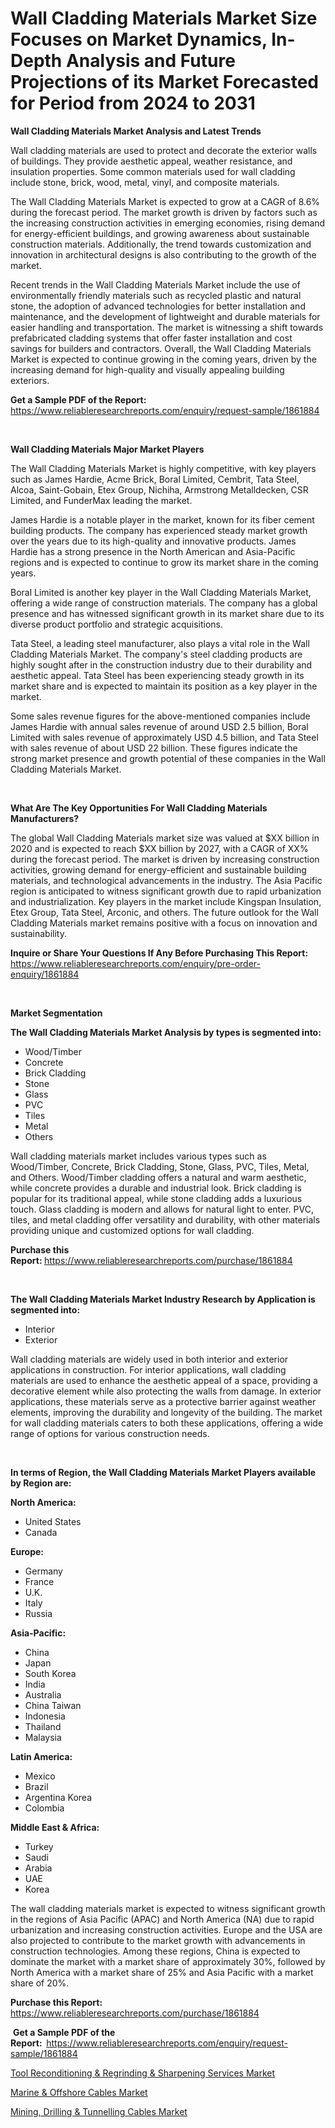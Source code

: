 <p><h1>Wall Cladding Materials Market Size Focuses on Market Dynamics, In-Depth Analysis and Future Projections of its Market Forecasted for Period from 2024 to 2031</h1></p><p><strong>Wall Cladding Materials Market Analysis and Latest Trends</strong></p>
<p><p>Wall cladding materials are used to protect and decorate the exterior walls of buildings. They provide aesthetic appeal, weather resistance, and insulation properties. Some common materials used for wall cladding include stone, brick, wood, metal, vinyl, and composite materials.</p><p>The Wall Cladding Materials Market is expected to grow at a CAGR of 8.6% during the forecast period. The market growth is driven by factors such as the increasing construction activities in emerging economies, rising demand for energy-efficient buildings, and growing awareness about sustainable construction materials. Additionally, the trend towards customization and innovation in architectural designs is also contributing to the growth of the market.</p><p>Recent trends in the Wall Cladding Materials Market include the use of environmentally friendly materials such as recycled plastic and natural stone, the adoption of advanced technologies for better installation and maintenance, and the development of lightweight and durable materials for easier handling and transportation. The market is witnessing a shift towards prefabricated cladding systems that offer faster installation and cost savings for builders and contractors. Overall, the Wall Cladding Materials Market is expected to continue growing in the coming years, driven by the increasing demand for high-quality and visually appealing building exteriors.</p></p>
<p><strong>Get a Sample PDF of the Report:&nbsp;</strong> <a href="https://www.reliableresearchreports.com/enquiry/request-sample/1861884">https://www.reliableresearchreports.com/enquiry/request-sample/1861884</a></p>
<p>&nbsp;</p>
<p><strong>Wall Cladding Materials Major Market Players</strong></p>
<p><p>The Wall Cladding Materials Market is highly competitive, with key players such as James Hardie, Acme Brick, Boral Limited, Cembrit, Tata Steel, Alcoa, Saint-Gobain, Etex Group, Nichiha, Armstrong Metalldecken, CSR Limited, and FunderMax leading the market. </p><p>James Hardie is a notable player in the market, known for its fiber cement building products. The company has experienced steady market growth over the years due to its high-quality and innovative products. James Hardie has a strong presence in the North American and Asia-Pacific regions and is expected to continue to grow its market share in the coming years.</p><p>Boral Limited is another key player in the Wall Cladding Materials Market, offering a wide range of construction materials. The company has a global presence and has witnessed significant growth in its market share due to its diverse product portfolio and strategic acquisitions.</p><p>Tata Steel, a leading steel manufacturer, also plays a vital role in the Wall Cladding Materials Market. The company's steel cladding products are highly sought after in the construction industry due to their durability and aesthetic appeal. Tata Steel has been experiencing steady growth in its market share and is expected to maintain its position as a key player in the market.</p><p>Some sales revenue figures for the above-mentioned companies include James Hardie with annual sales revenue of around USD 2.5 billion, Boral Limited with sales revenue of approximately USD 4.5 billion, and Tata Steel with sales revenue of about USD 22 billion. These figures indicate the strong market presence and growth potential of these companies in the Wall Cladding Materials Market.</p></p>
<p>&nbsp;</p>
<p><strong>What Are The Key Opportunities For Wall Cladding Materials Manufacturers?</strong></p>
<p><p>The global Wall Cladding Materials market size was valued at $XX billion in 2020 and is expected to reach $XX billion by 2027, with a CAGR of XX% during the forecast period. The market is driven by increasing construction activities, growing demand for energy-efficient and sustainable building materials, and technological advancements in the industry. The Asia Pacific region is anticipated to witness significant growth due to rapid urbanization and industrialization. Key players in the market include Kingspan Insulation, Etex Group, Tata Steel, Arconic, and others. The future outlook for the Wall Cladding Materials market remains positive with a focus on innovation and sustainability.</p></p>
<p><strong>Inquire or Share Your Questions If Any Before Purchasing This Report:</strong> <a href="https://www.reliableresearchreports.com/enquiry/pre-order-enquiry/1861884">https://www.reliableresearchreports.com/enquiry/pre-order-enquiry/1861884</a></p>
<p>&nbsp;</p>
<p><strong>Market Segmentation</strong></p>
<p><strong>The Wall Cladding Materials Market Analysis by types is segmented into:</strong></p>
<p><ul><li>Wood/Timber</li><li>Concrete</li><li>Brick Cladding</li><li>Stone</li><li>Glass</li><li>PVC</li><li>Tiles</li><li>Metal</li><li>Others</li></ul></p>
<p><p>Wall cladding materials market includes various types such as Wood/Timber, Concrete, Brick Cladding, Stone, Glass, PVC, Tiles, Metal, and Others. Wood/Timber cladding offers a natural and warm aesthetic, while concrete provides a durable and industrial look. Brick cladding is popular for its traditional appeal, while stone cladding adds a luxurious touch. Glass cladding is modern and allows for natural light to enter. PVC, tiles, and metal cladding offer versatility and durability, with other materials providing unique and customized options for wall cladding.</p></p>
<p><strong>Purchase this Report:&nbsp;</strong><a href="https://www.reliableresearchreports.com/purchase/1861884">https://www.reliableresearchreports.com/purchase/1861884</a></p>
<p>&nbsp;</p>
<p><strong>The Wall Cladding Materials Market Industry Research by Application is segmented into:</strong></p>
<p><ul><li>Interior</li><li>Exterior</li></ul></p>
<p><p>Wall cladding materials are widely used in both interior and exterior applications in construction. For interior applications, wall cladding materials are used to enhance the aesthetic appeal of a space, providing a decorative element while also protecting the walls from damage. In exterior applications, these materials serve as a protective barrier against weather elements, improving the durability and longevity of the building. The market for wall cladding materials caters to both these applications, offering a wide range of options for various construction needs.</p></p>
<p>&nbsp;</p>
<p><strong>In terms of Region, the Wall Cladding Materials Market Players available by Region are:</strong></p>
<p>
    <p> <strong> North America: </strong>
        <ul>
            <li>United States</li>
            <li>Canada</li>
        </ul>
        </p> 
    <p> <strong> Europe: </strong>
        <ul>
            <li>Germany</li>
            <li>France</li>
            <li>U.K.</li>
            <li>Italy</li>
            <li>Russia</li>
        </ul>
        </p> 
    <p> <strong> Asia-Pacific: </strong>
        <ul>
            <li>China</li>
            <li>Japan</li>
            <li>South Korea</li>
            <li>India</li>
            <li>Australia</li>
            <li>China Taiwan</li>
            <li>Indonesia</li>
            <li>Thailand</li>
            <li>Malaysia</li>
        </ul>
        </p> 
    <p> <strong> Latin America: </strong>
        <ul>
            <li>Mexico</li>
            <li>Brazil</li>
            <li>Argentina Korea</li>
            <li>Colombia</li>
        </ul>
        </p> 
    <p> <strong> Middle East & Africa: </strong>
        <ul>
            <li>Turkey</li>
            <li>Saudi</li>
            <li>Arabia</li>
            <li>UAE</li>
            <li>Korea</li>
        </ul>
    </p>
    </p>
<p><p>The wall cladding materials market is expected to witness significant growth in the regions of Asia Pacific (APAC) and North America (NA) due to rapid urbanization and increasing construction activities. Europe and the USA are also projected to contribute to the market growth with advancements in construction technologies. Among these regions, China is expected to dominate the market with a market share of approximately 30%, followed by North America with a market share of 25% and Asia Pacific with a market share of 20%.</p></p>
<p><strong>Purchase this Report: </strong><a href="https://www.reliableresearchreports.com/purchase/1861884">https://www.reliableresearchreports.com/purchase/1861884</a></p>
<p>&nbsp;<strong>Get a Sample PDF of the Report:&nbsp;&nbsp;</strong><a href="https://www.reliableresearchreports.com/enquiry/request-sample/1861884">https://www.reliableresearchreports.com/enquiry/request-sample/1861884</a></p>
<p><strong></strong></p>
<p><p><a href="https://view.publitas.com/reportprime-1/tool-reconditioning-regrinding-sharpening-services-market-research-report-provides-critical-insights-that-can-help-shape-business-development-and-investment-strategies/">Tool Reconditioning & Regrinding & Sharpening Services Market</a></p><p><a href="https://view.publitas.com/reportprime-1/marine-offshore-cables-market-research-report-provides-thorough-industry-overview-which-offers-an-in-depth-analysis-of-product-trends-and-new-market-divisions/">Marine & Offshore Cables Market</a></p><p><a href="https://view.publitas.com/reportprime-1/mining-drilling-tunnelling-cables-market-offer-valuable-insights-into-market-size-market-share-market-trends-and-projections-spanning-from-2023-to-2030/">Mining, Drilling & Tunnelling Cables Market</a></p></p>